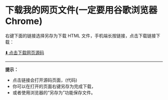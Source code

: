 # 下载我的网页文件(一定要用谷歌浏览器Chrome)

右键下面的链接选择另存为下载 HTML 文件，手机端长按链接，点击下载链接下载：

[⬇️ 点击下载网页源码](https://github.com/toby215/xuefengw/raw/main/index(10).html)


---

**提示：**  
- 点击链接会打开源码页面，(代码)  
- 你可以在打开的页面右键另存为完成下载，  
- 或者使用浏览器的“另存为”功能保存文件。  




